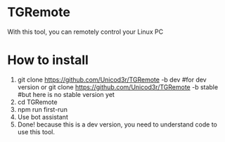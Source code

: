 # TGRemote
With this tool, you can remotely control your Linux PC

# How to install
1. git clone https://github.com/Unicod3r/TGRemote -b dev #for dev version
or git clone https://github.com/Unicod3r/TGRemote -b stable #but here is no stable version yet
2. cd TGRemote
3. npm run first-run
4. Use bot assistant
5. Done! because this is a dev version, you need to understand code to use this tool.
